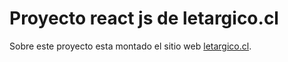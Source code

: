 # Proyecto react js de letargico.cl

Sobre este proyecto esta montado el sitio web [letargico.cl](https://www.letargico.cl).

